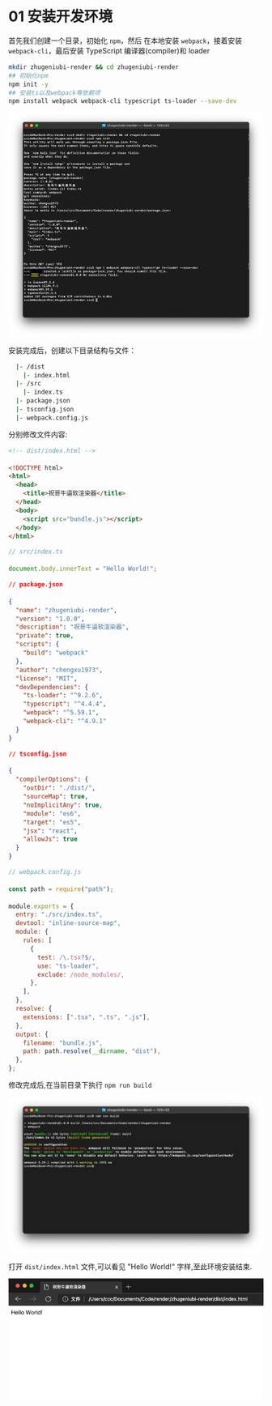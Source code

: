 # 01 安装开发环境

首先我们创建一个目录，初始化 `npm`，然后 在本地安装 `webpack`，接着安装 `webpack-cli`，最后安装 TypeScript 编译器(compiler)和 loader

```bash
mkdir zhugeniubi-render && cd zhugeniubi-render
## 初始化npm
npm init -y
## 安装ts以及webpack等依赖项
npm install webpack webpack-cli typescript ts-loader --save-dev
```

![环境安装](./images/01/安装开发环境.png)

安装完成后，创建以下目录结构与文件：

```bash
  |- /dist
    |- index.html
  |- /src
    |- index.ts
  |- package.json
  |- tsconfig.json
  |- webpack.config.js
```

分别修改文件内容:

```html
<!-- dist/index.html -->

<!DOCTYPE html>
<html>
  <head>
    <title>祝哥牛逼软渲染器</title>
  </head>
  <body>
    <script src="bundle.js"></script>
  </body>
</html>
```

```typescript
// src/index.ts

document.body.innerText = "Hello World!";
```

```json
// package.json

{
  "name": "zhugeniubi-render",
  "version": "1.0.0",
  "description": "祝哥牛逼软渲染器",
  "private": true,
  "scripts": {
    "build": "webpack"
  },
  "author": "chengxu1973",
  "license": "MIT",
  "devDependencies": {
    "ts-loader": "^9.2.6",
    "typescript": "^4.4.4",
    "webpack": "^5.59.1",
    "webpack-cli": "^4.9.1"
  }
}
```

```json
// tsconfig.json

{
  "compilerOptions": {
    "outDir": "./dist/",
    "sourceMap": true,
    "noImplicitAny": true,
    "module": "es6",
    "target": "es5",
    "jsx": "react",
    "allowJs": true
  }
}
```

```javascript
// webpack.config.js

const path = require("path");

module.exports = {
  entry: "./src/index.ts",
  devtool: "inline-source-map",
  module: {
    rules: [
      {
        test: /\.tsx?$/,
        use: "ts-loader",
        exclude: /node_modules/,
      },
    ],
  },
  resolve: {
    extensions: [".tsx", ".ts", ".js"],
  },
  output: {
    filename: "bundle.js",
    path: path.resolve(__dirname, "dist"),
  },
};
```

修改完成后,在当前目录下执行 `npm run build`

![build命令](./images/01/build命令.png)

打开 `dist/index.html` 文件,可以看见 "Hello World!" 字样,至此环境安装结束.

![helloworld](./images/01/helloworld.png)
